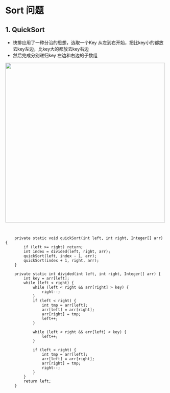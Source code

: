 
# Sort 问题


## 1. QuickSort

- 快排应用了一种分治的思想，选取一个Key 从左到右开始，把比key小的都放去key左边，比key大的都放去key右边
- 然后完成分别递归key 左边和右边的子数组


<img src="https://raw.githubusercontent.com/zeyao/TechNotes/master/Document/quicksort.jpg" style="height:500px" />


```


    private static void quickSort(int left, int right, Integer[] arr) {
		if (left >= right) return;
		int index = divided(left, right, arr);
		quickSort(left, index - 1, arr);
		quickSort(index + 1, right, arr);
	}
	
	private static int divided(int left, int right, Integer[] arr) {
		int key = arr[left];
		while (left < right) {
			while (left < right && arr[right] > key) {
				right--;
			}
			if (left < right) {
				int tmp = arr[left];
				arr[left] = arr[right];
				arr[right] = tmp;
				left++;
			}
		
			while (left < right && arr[left] < key) {
				left++;
			}
			
			if (left < right) {
				int tmp = arr[left];
				arr[left] = arr[right];
				arr[right] = tmp;
				right--;
			}
		}
		return left;
	}    
```


